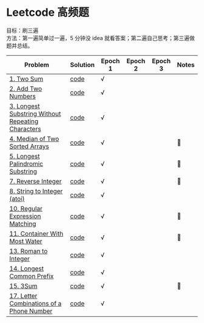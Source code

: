# Leetcode 高频题

目标：刷三遍  
方法：第一遍简单过一遍，5 分钟没 idea 就看答案；第二遍自己思考；第三遍做题并总结。

| Problem                                                                                                                            | Solution                            | Epoch 1 | Epoch 2 | Epoch 3 | Notes |
| ---------------------------------------------------------------------------------------------------------------------------------- | ----------------------------------- | ------- | ------- | ------- | ----- |
| [1. Two Sum](https://leetcode.com/problems/two-sum/)                                                                               | [code](twoSum.py)                   | √       |
| [2. Add Two Numbers](https://leetcode.com/problems/add-two-numbers/)                                                               | [code](addTwoNumbers.py)            | √       |
| [3. Longest Substring Without Repeating Characters](https://leetcode.com/problems/longest-substring-without-repeating-characters/) | [code](lengthOfLongestSubstring.py) | √       |
| [4. Median of Two Sorted Arrays](https://leetcode.com/problems/median-of-two-sorted-arrays/)                                       | [code](findMedianSortedArrays.py)   | √       |         |         | 🌟    |
| [5. Longest Palindromic Substring](https://leetcode.com/problems/longest-palindromic-substring/)                                   | [code](longestPalindrome.py)        | √       |         |         | 🌟    |
| [7. Reverse Integer](https://leetcode.com/problems/reverse-integer/)                                                               | [code](reverse.py)                  | √       |         |         | 🌟    |
| [8. String to Integer (atoi)](https://leetcode.com/problems/string-to-integer-atoi/)                                               | [code](myAtoi.py)                   | √       |
| [10. Regular Expression Matching](https://leetcode.com/problems/regular-expression-matching/)                                      | [code](isMatch.py)                  | √       |         |         | 🌟    |
| [11. Container With Most Water](https://leetcode.com/problems/container-with-most-water/)                                          | [code](maxArea.py)                  | √       |         |         | 🌟    |
| [13. Roman to Integer](https://leetcode.com/problems/roman-to-integer/)                                                            | [code](romanToInt.py)               | √       |         |         |       |
| [14. Longest Common Prefix](https://leetcode.com/problems/longest-common-prefix/)                                                  | [code](longestCommonPrefix.py)      | √       |         |         |       |
| [15. 3Sum](https://leetcode.com/problems/3sum/)                                                                                    | [code](threeSum.py)                 | √       |         |         | 🌟    |
| [17. Letter Combinations of a Phone Number](https://leetcode.com/problems/letter-combinations-of-a-phone-number/) | [code](letterCombinations.py) | √       |         |         |     |
